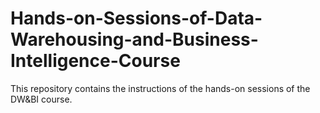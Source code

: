 # Hands-on-Sessions-of-Data-Warehousing-and-Business-Intelligence-Course
This repository contains the instructions of the hands-on sessions of the DW&amp;BI course.
